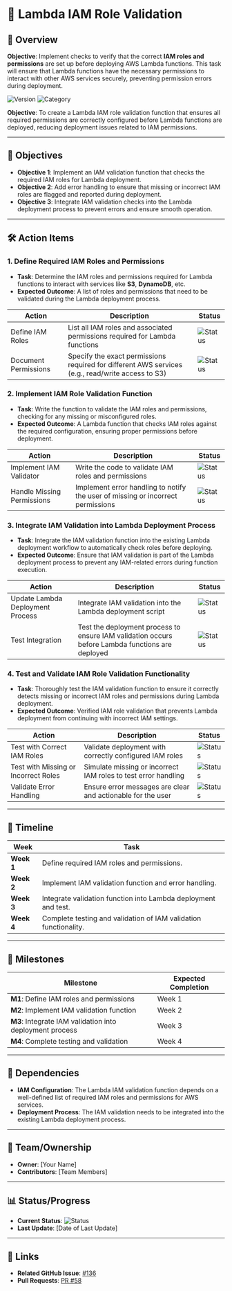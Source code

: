 # 🔑 Lambda IAM Role Validation

## **📖 Overview**
**Objective**: Implement checks to verify that the correct **IAM roles and permissions** are set up before deploying AWS Lambda functions. This task will ensure that Lambda functions have the necessary permissions to interact with other AWS services securely, preventing permission errors during deployment.

![Version](https://img.shields.io/badge/effort-LOW-green) ![Category](https://img.shields.io/badge/category-Foundational-blue)

**Objective**: To create a Lambda IAM role validation function that ensures all required permissions are correctly configured before Lambda functions are deployed, reducing deployment issues related to IAM permissions.

---

## **🎯 Objectives**
- **Objective 1**: Implement an IAM validation function that checks the required IAM roles for Lambda deployment.
- **Objective 2**: Add error handling to ensure that missing or incorrect IAM roles are flagged and reported during deployment.
- **Objective 3**: Integrate IAM validation checks into the Lambda deployment process to prevent errors and ensure smooth operation.

---

## **🛠️ Action Items**
### 1. **Define Required IAM Roles and Permissions**
   - **Task**: Determine the IAM roles and permissions required for Lambda functions to interact with services like **S3**, **DynamoDB**, etc.
   - **Expected Outcome**: A list of roles and permissions that need to be validated during the Lambda deployment process.

| Action | Description | Status |
|--------|-------------|--------|
| Define IAM Roles | List all IAM roles and associated permissions required for Lambda functions | ![Status](https://img.shields.io/badge/status-To--Do-lightgrey) |
| Document Permissions | Specify the exact permissions required for different AWS services (e.g., read/write access to S3) | ![Status](https://img.shields.io/badge/status-To--Do-lightgrey) |

### 2. **Implement IAM Role Validation Function**
   - **Task**: Write the function to validate the IAM roles and permissions, checking for any missing or misconfigured roles.
   - **Expected Outcome**: A Lambda function that checks IAM roles against the required configuration, ensuring proper permissions before deployment.
   
| Action | Description | Status |
|--------|-------------|--------|
| Implement IAM Validator | Write the code to validate IAM roles and permissions | ![Status](https://img.shields.io/badge/status-To--Do-lightgrey) |
| Handle Missing Permissions | Implement error handling to notify the user of missing or incorrect permissions | ![Status](https://img.shields.io/badge/status-To--Do-lightgrey) |

### 3. **Integrate IAM Validation into Lambda Deployment Process**
   - **Task**: Integrate the IAM validation function into the existing Lambda deployment workflow to automatically check roles before deploying.
   - **Expected Outcome**: Ensure that IAM validation is part of the Lambda deployment process to prevent any IAM-related errors during function execution.

| Action | Description | Status |
|--------|-------------|--------|
| Update Lambda Deployment Process | Integrate IAM validation into the Lambda deployment script | ![Status](https://img.shields.io/badge/status-To--Do-lightgrey) |
| Test Integration | Test the deployment process to ensure IAM validation occurs before Lambda functions are deployed | ![Status](https://img.shields.io/badge/status-To--Do-lightgrey) |

### 4. **Test and Validate IAM Role Validation Functionality**
   - **Task**: Thoroughly test the IAM validation function to ensure it correctly detects missing or incorrect IAM roles and permissions during Lambda deployment.
   - **Expected Outcome**: Verified IAM role validation that prevents Lambda deployment from continuing with incorrect IAM settings.
   
| Action | Description | Status |
|--------|-------------|--------|
| Test with Correct IAM Roles | Validate deployment with correctly configured IAM roles | ![Status](https://img.shields.io/badge/status-To--Do-lightgrey) |
| Test with Missing or Incorrect Roles | Simulate missing or incorrect IAM roles to test error handling | ![Status](https://img.shields.io/badge/status-To--Do-lightgrey) |
| Validate Error Handling | Ensure error messages are clear and actionable for the user | ![Status](https://img.shields.io/badge/status-To--Do-lightgrey) |

---

## **📅 Timeline**

| Week | Task |
|------|------|
| **Week 1** | Define required IAM roles and permissions. |
| **Week 2** | Implement IAM validation function and error handling. |
| **Week 3** | Integrate validation function into Lambda deployment and test. |
| **Week 4** | Complete testing and validation of IAM validation functionality. |

---

## **🎯 Milestones**

| Milestone | Expected Completion |
|-----------|---------------------|
| **M1**: Define IAM roles and permissions | Week 1 |
| **M2**: Implement IAM validation function | Week 2 |
| **M3**: Integrate IAM validation into deployment process | Week 3 |
| **M4**: Complete testing and validation | Week 4 |

---

## **🧩 Dependencies**
- **IAM Configuration**: The Lambda IAM validation function depends on a well-defined list of required IAM roles and permissions for AWS services.
- **Deployment Process**: The IAM validation needs to be integrated into the existing Lambda deployment process.

---

## **👥 Team/Ownership**
- **Owner**: [Your Name]
- **Contributors**: [Team Members]

---

## **📊 Status/Progress**
- **Current Status**: ![Status](https://img.shields.io/badge/status-To--Do-lightgrey)
- **Last Update**: [Date of Last Update]

---

## **🔗 Links**
- **Related GitHub Issue**: [#136](https://github.com/yourrepo/issues/136)
- **Pull Requests**: [PR #58](https://github.com/yourrepo/pull/58)
